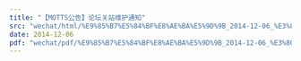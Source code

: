 ```yaml
---
title: "【MOTTS公告】论坛关站维护通知"
src: "wechat/html/%E9%85%B7%E5%84%BF%E8%AE%BA%E5%9D%9B_2014-12-06_%E3%80%90MOTTS%E5%85%AC%E5%91%8A%E3%80%91%E8%AE%BA%E5%9D%9B%E5%85%B3%E7%AB%99%E7%BB%B4%E6%8A%A4%E9%80%9A%E7%9F%A5.html"
date: 2014-12-06
pdf: "wechat/pdf/%E9%85%B7%E5%84%BF%E8%AE%BA%E5%9D%9B_2014-12-06_%E3%80%90MOTTS%E5%85%AC%E5%91%8A%E3%80%91%E8%AE%BA%E5%9D%9B%E5%85%B3%E7%AB%99%E7%BB%B4%E6%8A%A4%E9%80%9A%E7%9F%A5.pdf"
---
```


